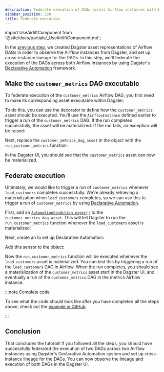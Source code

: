 ```yaml
---
description: Federate execution of DAGs across Airflow instances with Dagster's Declarative Automation framework.
sidebar_position: 300
title: Federate execution
---
```


import UseAirliftComponent from '@site/docs/partials/\_UseAirliftComponent.md';

<UseAirliftComponent />

In the [previous step](/migration/airflow-to-dagster/airlift-v1/federation/observe), we created Dagster asset representations of Airflow DAGs in order to observe the Airflow instances from Dagster, and set up cross-instance lineage for the DAGs. In this step, we'll federate the execution of the DAGs across both Airflow instances by using Dagster's [Declarative Automation](/guides/automate/declarative-automation) framework.

## Make the `customer_metrics` DAG executable

To federate execution of the `customer_metrics` Airflow DAG, you first need to make its corresponding asset executable within Dagster.

To do this, you can use the <PyObject section="assets" module="dagster" object="multi_asset" displayText="@multi_asset" /> decorator to define how the `customer_metrics` asset should be executed. You'll use the `AirflowInstance` defined earlier to trigger a run of the `customer_metrics` DAG. If the run completes successfully, the asset will be materialized. If the run fails, an exception will be raised:

<CodeExample
  path="airlift-federation-tutorial/snippets/federated_execution.py"
  startAfter="start_multi_asset"
  endBefore="end_multi_asset"
/>

Next, replace the `customer_metrics_dag_asset` in the <PyObject section="definitions" module="dagster" object="Definitions" /> object with the `run_customer_metrics` function:

<CodeExample
  path="airlift-federation-tutorial/snippets/federated_execution.py"
  startAfter="start_multi_asset_defs"
  endBefore="end_multi_asset_defs"
/>

In the Dagster UI, you should see that the `customer_metrics` asset can now be materialized.

## Federate execution

Ultimately, we would like to trigger a run of `customer_metrics` whenever `load_customers` completes successfully. We're already retrieving a materialization when `load_customers` completes, so we can use this to trigger a run of `customer_metrics` by using [Declarative Automation](/guides/automate/declarative-automation).

First, add an [`AutomationCondition.eager()`](/api/dagster/assets#dagster.AutomationCondition.eager) to the `customer_metrics_dag_asset`. This will tell Dagster to run the `run_customer_metrics` function whenever the `load_customers` asset is materialized:

<CodeExample
  path="airlift-federation-tutorial/snippets/federated_execution.py"
  startAfter="start_eager"
  endBefore="end_eager"
/>

Next, create an <PyObject section="assets" module="dagster" object="AutomationConditionSensorDefinition" /> to set up Declarative Automation:

<CodeExample
  path="airlift-federation-tutorial/snippets/federated_execution.py"
  startAfter="start_automation_sensor"
  endBefore="end_automation_sensor"
/>

Add this sensor to the <PyObject section="definitions" module="dagster" object="Definitions" /> object:

<CodeExample
  path="airlift-federation-tutorial/snippets/federated_execution.py"
  startAfter="start_complete_defs"
  endBefore="end_complete_defs"
/>

Now the `run_customer_metrics` function will be executed whenever the `load_customers` asset is materialized. You can test this by triggering a run of the `load_customers` DAG in Airflow. When the run completes, you should see a materialization of the `customer_metrics` asset start in the Dagster UI, and eventually a run of the `customer_metrics` DAG in the metrics Airflow instance.

:::note Complete code

To see what the code should look like after you have completed all the steps above, check out the [example in GitHub](https://github.com/dagster-io/dagster/blob/master/examples/airlift-federation-tutorial/airlift_federation_tutorial/dagster_defs/stages/executable_and_da.py).

:::

## Conclusion

That concludes the tutorial! If you followed all the steps, you should have successfully federated the execution of two DAGs across two Airflow instances using Dagster's Declarative Automation system and set up cross-instance lineage for the DAGs. You can now observe the lineage and execution of both DAGs in the Dagster UI.
